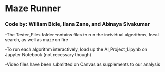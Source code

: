 # Maze Runner
### Code by: William Bidle, Ilana Zane, and Abinaya Sivakumar

-The Tester_Files folder contains files to run the individual algorithms, local search, as well as maze on fire

-To run each algorithm interactively, load up the AI_Project_1.ipynb on Jupyter Notebook (not necessary though)

-Video files have been submitted on Canvas as supplements to our analysis
